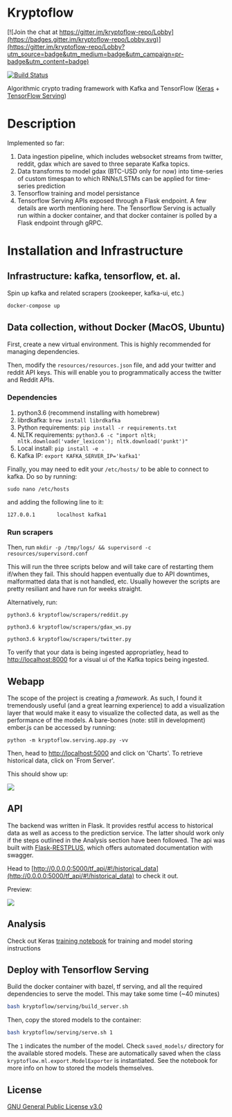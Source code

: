 Kryptoflow
==========

[![Join the chat at https://gitter.im/kryptoflow-repo/Lobby](https://badges.gitter.im/kryptoflow-repo/Lobby.svg)](https://gitter.im/kryptoflow-repo/Lobby?utm_source=badge&utm_medium=badge&utm_campaign=pr-badge&utm_content=badge)

[![Build Status](https://travis-ci.org/carlomazzaferro/kryptoflow.svg?branch=master)](https://travis-ci.org/carlomazzaferro/kryptoflow)


Algorithmic crypto trading framework with Kafka and TensorFlow ([Keras](https://keras.io/) + [TensorFlow Serving](https://www.tensorflow.org/serving/))


Description
===========

Implemented so far:

1. Data ingestion pipeline, which includes websocket streams from twitter, reddit, gdax which are saved to three separate Kafka topics.
2. Data transforms to model gdax (BTC-USD only for now) into time-series of custom timespan to which RNNs/LSTMs can be applied for time-series prediction
3. Tensorflow training and model persistance
4. Tensorflow Serving APIs exposed through a Flask endpoint. A few details are worth mentioning here. The Tensorflow Serving is actually run within a docker container, and that docker container is polled by a Flask endpoint through gRPC.

Installation and Infrastructure
===============================
## Infrastructure: kafka, tensorflow, et. al.

Spin up kafka and related scrapers (zookeeper, kafka-ui, etc.)

```bash
docker-compose up
```

## Data collection, without Docker (MacOS, Ubuntu)

First, create a new virtual environment. This is highly recommended for managing dependencies.

Then, modify the `resources/resources.json` file, and add your twitter and reddit API keys. This will enable you to programmatically access the twitter and Reddit APIs.

### Dependencies

1. python3.6 (recommend installing with homebrew)
2. librdkafka: `brew install librdkafka`
3. Python requirements: `pip install -r requirements.txt`
4. NLTK requirements: `python3.6 -c "import nltk; nltk.download('vader_lexicon'); nltk.download('punkt')"`
4. Local install: `pip install -e .`
5. Kafka IP: `export KAFKA_SERVER_IP='kafka1'`

Finally, you may need to edit your `/etc/hosts/` to be able to connect to kafka. Do so by running:

`sudo nano /etc/hosts`

and adding the following line to it:

`127.0.0.1       localhost kafka1`

### Run scrapers

Then, run `mkdir -p /tmp/logs/ && supervisord -c resources/supervisord.conf`

This will run the three scripts below and will take care of restarting them if/when they fail. This should happen eventually due to API downtimes, malformatted data that is not handled, etc. Usually however the scripts are pretty resiliant and have run for weeks straight.

Alternatively, run:

`python3.6 kryptoflow/scrapers/reddit.py`

`python3.6 kryptoflow/scrapers/gdax_ws.py`

`python3.6 kryptoflow/scrapers/twitter.py`

To verify that your data is being ingested appropriatley, head to [http://localhost:8000](http://localhost:8000) for a visual ui of the Kafka
topics being ingested.

## Webapp

The scope of the project is creating a _framework_. As such, I found it tremendously useful (and a great learning
experience) to add a visualization layer that would make it easy to visualize the collected data, as well as 
the performance of the models. A bare-bones (note: still in development) ember.js can be accessed by running:

`python -m kryptoflow.serving.app.py -vv`

Then, head to  [http://localhost:5000](http://0.0.0.0:5000) and click on 'Charts'. To retrieve historical
data, click on 'From Server'.

This should show up: 

![](resources/frontend.png)


## API

The backend was written in Flask. It provides restful access to historical data as well as access to the prediction
service. The latter should work only if the steps outlined in the Analysis section have been followed. The api was 
built with [Flask-RESTPLUS](http://flask-restplus.readthedocs.io/en/stable/), which offers automated documentation
with swagger. 

Head to [http://0.0.0.0:5000/tf_api/#!/historical_data](http://0.0.0.0:5000/tf_api/#!/historical_data) to check it out. 

Preview:

![](resources/api.png)

##  Analysis
Check out Keras [training notebook](https://github.com/carlomazzaferro/kryptoflow/blob/master/keras_training.ipynb)
for training and model storing instructions

## Deploy with Tensorflow Serving

Build the docker container with bazel, tf serving, and all the required dependencies to
serve the model. This may take some time (~40 minutes)

```bash
bash kryptoflow/serving/build_server.sh
```

Then, copy the stored models to the container:

```bash
bash kryptoflow/serving/serve.sh 1
```

The `1` indicates the number of the model. Check `saved_models/` directory for the available
stored models. These are automatically saved when the class `kryptoflow.ml.export.ModelExporter` is
instantiated. See the notebook for more info on how to stored the models themselves.


## License

[GNU General Public License v3.0](https://choosealicense.com/licenses/gpl-3.0/)


